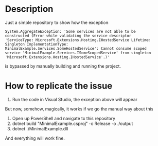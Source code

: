 # Description
Just a simple repository to show how the exception 
```
System.AggregateException: 'Some services are not able to be constructed (Error while validating the service descriptor 'ServiceType: Microsoft.Extensions.Hosting.IHostedService Lifetime: Singleton ImplementationType: MinimalExample.Services.SomeHostedService': Cannot consume scoped service 'MinimalExample.Services.ISomeScopedService' from singleton 'Microsoft.Extensions.Hosting.IHostedService'.)'
```
is bypassed by manually building and running the project.

# How to replicate the issue

1. Run the code in Visual Studio, the exception above will appear

But now, somehow, magically, it works if we go the manual way about this

1. Open up PowerShell and navigate to this repository
2. dotnet build "MinimalExample.csproj" -c Release -o ./output
3. dotnet .\MinimalExample.dll

And everything will work fine.
